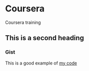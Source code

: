 # Coursera
Coursera training

## This is a second heading


### Gist
This is a good example of [my code](https://gist.github.com/NunoMMFernandes/c284e59391a3b01b7038f960bf043685)

